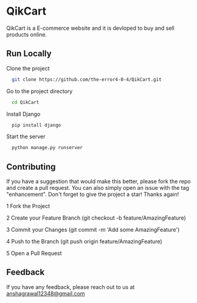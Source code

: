 # QikCart
QikCart is a E-commerce website and it is devloped to buy and sell products online.

## Run Locally

Clone the project

```bash
  git clone https://github.com/the-error4-0-4/QikCart.git
```

Go to the project directory

```bash
  cd QikCart
```

Install Django

```bash
  pip install django
```

Start the server

```bash
  python manage.py runserver
```


## Contributing


If you have a suggestion that would make this better, please fork the repo and create a pull request. You can also simply open an issue with the tag "enhancement". Don't forget to give the project a star! Thanks again!

1 Fork the Project

2 Create your Feature Branch (git checkout -b  feature/AmazingFeature)

3 Commit your Changes (git commit -m 'Add some AmazingFeature')

4 Push to the Branch (git push origin feature/AmazingFeature)

5 Open a Pull Request
 

## Feedback

If you have any feedback, please reach out to us at anshagrawal12348@gmail.com

